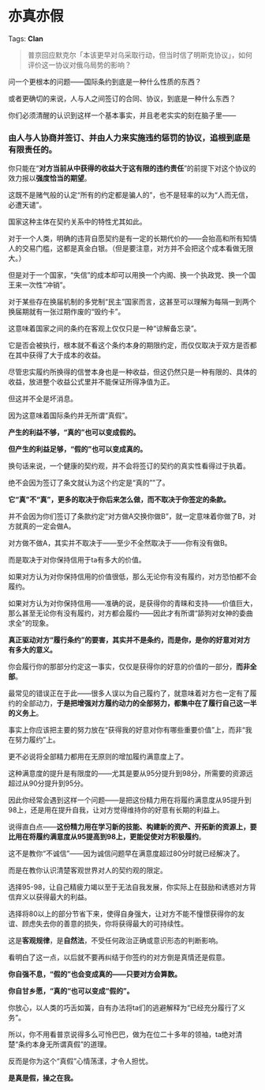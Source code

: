 # 亦真亦假

Tags: **Clan**

> 普京回应默克尔「本该更早对乌采取行动，但当时信了明斯克协议」，如何评价这一协议对俄乌局势的影响？



问一个更根本的问题——国际条约到底是一种什么性质的东西？

或者更确切的来说，人与人之间签订的合同、协议，到底是一种什么东西？

你们必须清醒的认识到这样一个基本事实，并且老老实实的刻在脑子里——

### 由人与人协商并签订、并由人力来实施违约惩罚的协议，追根到底是**有限责任**的。

你只能在“**对方当前从中获得的收益大于这有限的违约责任**”的前提下对这个协议的效力报以**强度恰当的期望**。

这既不是赌气般的认定“所有的约定都是骗人的”，也不是轻率的以为“人而无信，必遭天谴”。

国家这种主体在契约关系中的特性尤其如此。

对于一个人类，明确的违背自愿契约是有一定的长期代价的——会抬高和所有知情人的交易门槛，这都是真金白银。（但是要注意，对方并不会把这个成本看做无限大。）

但是对于一个国家，“失信”的成本却可以用换一个内阁、换一个执政党、换一个国王来一次性“冲销”。

对于某些存在换届机制的多党制“民主”国家而言，这甚至可以理解为每隔一到两个换届期就有一张过期作废的“毁约卡”。

这意味着国家之间的条约在客观上仅仅只是一种“谅解备忘录”。

它是否会被执行，根本就不看这个条约本身的期限约定，而仅仅取决于双方是否都在其中获得了大于成本的收益。

尽管忠实履约所换得的信誉本身也是一种收益，但这仍然只是一种有限的、具体的收益，放进整个收益公式里并不能保证所得净值为正。

但这并不全是坏消息。

因为这意味着国际条约并无所谓“真假”。

**产生的利益不够，“真的”也可以变成假的。**

**但产生的利益足够，“假的”也可以变成真的。**

  


换句话来说，一个健康的契约观，并不会将签订的契约的真实性看得过于执着。

绝不会因为签订了条文就认为这个约定是“真的””了。

**它“真”不“真”，更多的取决于你后来怎么做，而不取决于你签定的条款。**

并不会因为你们签订了条款约定“对方做A交换你做B”，就一定意味着你做了B，对方就真的一定会做A。

对方做不做A，其实并不取决于——至少不全然取决于——你有没有做B。

而是取决于对你保持信用于ta有多大的价值。

如果对方认为对你保持信用的价值很低，那么无论你有没有履约，对方恐怕都不会履约。

如果对方认为对你保持信用——准确的说，是获得你的青睐和支持——价值巨大，那么甚至无论你有没有履约，对方都会履约——因此才有所谓“舔狗对女神的委曲求全”的现象。

**真正驱动对方“履行条约”的要害，其实并不是条约，而是你，是你的好意对对方有多大的意义。**

你会履行你的那部分约定这一事实，仅仅是获得你的好意的价值的一部分，**而非全部**。

最常见的错误正在于此——很多人误以为自己履约了，就意味着对方也一定有了履约的全部动力，**于是把增强对方履约动力的全部努力，都集中在了履行自己这一半的义务上**。

事实上你应该把主要的努力放在“获得我的好意对你有哪些重要价值”上，而非“我在努力履约”上。

更不必说将全部精力都用在无原则的增加履约满意度上了。

这种满意度的提升是有限度的——尤其是要从95分提升到98分，所需要的资源远超过从90分提升到95分。

因此你经常会遇到这样一个问题——是把这份精力用在将履约满意度从95提升到98上，还是用在提升自我，让对方觉得维持你的好意有长期的利益上。

说得直白点——**这份精力用在学习新的技能、构建新的资产、开拓新的资源上，要比用在将履约满意度从95提高到98上，更能促使对方积极履约**。

这不是教你“不诚信”——因为诚信问题早在满意度超过80分时就已经解决了。

而是在教你认识清楚客观世界对人的契约观的限定。

选择95-98，让自己精疲力竭以至于无法自我发展，你实际上在鼓励和诱惑对方背信弃义以获得最大的利益。

选择将80以上的部分节省下来，使得自身强大，让对方不能不憧憬获得你的友谊、顾虑失去你的善意的损失，你将获得最大的可持续性。

这是**客观规律**，是**自然法**，不受任何政治正确或意识形态的判断影响。

看明白了这一点，以后就不要再纠结于你签约的对方倒是真情还是假意。

**你自强不息，“假的”也会变成真的——只要对方会算数。**

**你自甘乡愿，“真的“也可以变成“假的”。**

你放心，以人类的巧舌如簧，自有办法将ta们的逃避解释为“已经充分履行了义务”。

  


所以，你不用看普京说得多么可怜巴巴，做为在位二十多年的领袖，ta绝对清楚“条约本身无所谓真假”的道理。

反而是你为这个“真假”心情荡漾，才令人担忧。

**是真是假，操之在我。**




